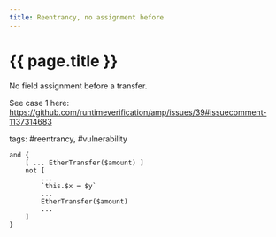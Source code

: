 ```yaml
---
title: Reentrancy, no assignment before
---
```

# {{ page.title }}

No field assignment before a transfer.

See case 1 here: https://github.com/runtimeverification/amp/issues/39#issuecomment-1137314683

tags: #reentrancy, #vulnerability
```solidity
and {
    [ ... EtherTransfer($amount) ]
    not [ 
        ...
        `this.$x = $y`
        ...
        EtherTransfer($amount)
        ...
    ]
}
```
